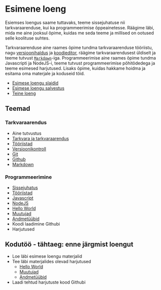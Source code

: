 # Esimene loeng

Esiemses loengus saame tuttavaks, teeme sissejuhatuse nii tarkvaraarenduse, kui ka programmeerimise õppeainetesse. Räägime läbi, mida me aine jooksul õpime, kuidas me seda teeme ja millised on ootused selle koolituse suhtes.

Tarkvaraarenduse aine raames õpime tundma tarkvaraarenduse tööriistu, nagu [versioonihaldus](../../../Subjects/Software-Development/Topics/Version-Control/README.md) ja [koodieditor](../../../Subjects/Software-Development/Topics/Tools/README.md), räägime tarkvaraarendusest üldiselt ja teeme tutvust [`Markdown`](../../../Subjects/Software-Development/Topics/Markdown/README.md)-iga. Programmeerimise aine raames õpime tundma Javascripti ja NodeJS-i, teeme tutvust programmeerimise põhitõdedega ja teeme esimesed harjutused. Lisaks õpime, kuidas hakkame hoidma ja esitama oma materjale ja koduseid töid.

- [Esimese loengu slaidid](Slides.md)
- [Esimese loengu salvestus](https://youtu.be/m8hsL3363Yw)
- [Teine loeng](../Lesson-02/README.md)

## Teemad

### Tarkvaraarendus

- Aine tutvustus
- [Tarkvara ja tarkvaraarendus](../../../Subjects/Software-Development/Topics/Software/README.md)
- [Tööriistad](../../../Subjects/Software-Development/Topics/Tools/README.md)
- [Versioonikontroll](../../../Subjects/Software-Development/Topics/Version-Control/README.md)
- [Git](../../../Subjects/Software-Development/Topics/Git/README.md)
- [Github](../../../Subjects/Software-Development/Topics/Github/README.md)
- [Markdown](../../../Subjects/Software-Development/Topics/Markdown/README.md)

### Programmeerimine

- [Sissejuhatus](../../../Subjects/Programming-Basics/Topics/Introduction/README.md)
- [Tööriistad](../../../Subjects/Programming-Basics/Topics/Tools/README.md)
- [Javascript](../../../Subjects/Programming-Basics/Topics/Javascript/README.md)
- [NodeJS](../../../Subjects/Programming-Basics/Topics/NodeJS/README.md)
- [Hello World](../../../Subjects/Programming-Basics/Topics/HelloWorld/README.md)
- [Muutujad](../../../Subjects/Programming-Basics/Topics/Variables/README.md)
- [Andmetüübid](../../../Subjects/Programming-Basics/Topics/Data-Types/README.md)
- Koodi laadimine Githubi
- Harjutused

## Kodutöö - tähtaeg: enne järgmist loengut

- Loe läbi esimese loengu materjalid
- Tee läbi materjalides olevad harjutused
  - [Hello World](../../../Subjects/Programming-Basics/Topics/HelloWorld/README.md#harjutused)
  - [Muutujad](../../../Subjects/Programming-Basics/Topics/Variables/README.md#harjutused)
  - [Andmetüübid](../../../Subjects/Programming-Basics/Topics/Data-Types/README.md#harjutused)
- Laadi tehtud harjutuste kood Githubi
